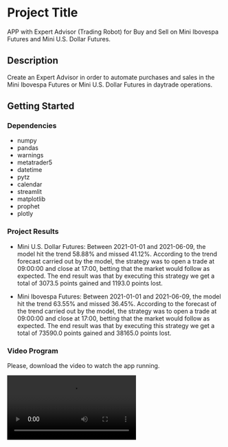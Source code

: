 # Project Title

APP with Expert Advisor (Trading Robot) for Buy and Sell on Mini Ibovespa Futures and Mini U.S. Dollar Futures. 

## Description

Create an Expert Advisor in order to automate purchases and sales in the Mini Ibovespa Futures or Mini U.S. Dollar Futures in daytrade operations. 

## Getting Started

### Dependencies

* numpy
* pandas
* warnings
* metatrader5
* datetime
* pytz
* calendar
* streamlit
* matplotlib
* prophet
* plotly

### Project Results 

* Mini U.S. Dollar Futures:
Between 2021-01-01 and 2021-06-09, the model hit the trend 58.88% and missed 41.12%. According to the trend forecast carried out by the model, the strategy was to open a trade at 09:00:00 and close at 17:00, betting that the market would follow as expected. The end result was that by executing this strategy we get a total of 3073.5 points gained and 1193.0 points lost.

* Mini Ibovespa Futures:
Between 2021-01-01 and 2021-06-09, the model hit the trend 63.55% and missed 36.45%. According to the forecast of the trend carried out by the model, the strategy was to open a trade at 09:00:00 and close at 17:00, betting that the market would follow as expected. The end result was that by executing this strategy we get a total of 73590.0 points gained and 38165.0 points lost.

### Video Program
Please, download the video to watch the app running.

![App Video](https://github.com/viniciusbarbosapaiva/controle_desenho/blob/main/Controle.wmv)

